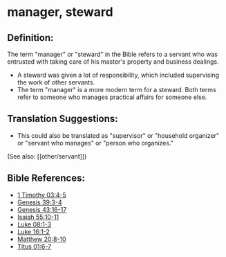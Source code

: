 # manager, steward #

## Definition: ##

The term "manager" or "steward" in the Bible refers to a servant who was entrusted with taking care of his master's property and business dealings.

* A steward was given a lot of responsibility, which included supervising the work of other servants.
* The term "manager" is a more modern term for a steward. Both terms refer to someone who manages practical affairs for someone else.

## Translation Suggestions: ##

* This could also be translated as "supervisor" or "household organizer" or "servant who manages" or "person who organizes."

(See also: [[other/servant]])

## Bible References: ##

* [1 Timothy 03:4-5](en/tn/1ti/help/03/04)
* [Genesis 39:3-4](en/tn/gen/help/39/03)
* [Genesis 43:16-17](en/tn/gen/help/43/16)
* [Isaiah 55:10-11](en/tn/isa/help/55/10)
* [Luke 08:1-3](en/tn/luk/help/08/01)
* [Luke 16:1-2](en/tn/luk/help/16/01)
* [Matthew 20:8-10](en/tn/mat/help/20/08)
* [Titus 01:6-7](en/tn/tit/help/01/06)
